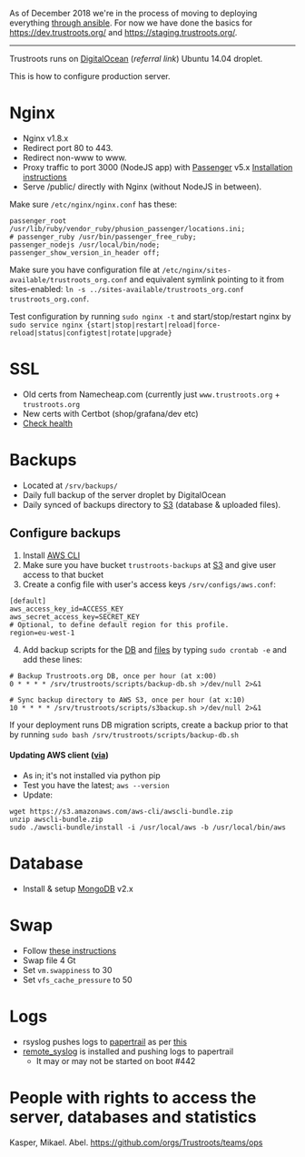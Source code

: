 As of December 2018 we're in the process of moving to deploying everything [through ansible](https://github.com/Trustroots/trustroots/tree/master/deploy/ansible). For now we have done the basics for https://dev.trustroots.org/ and https://staging.trustroots.org/.

----------------------

Trustroots runs on [DigitalOcean](https://www.digitalocean.com/?refcode=6dc078966c9c) (_referral link_) Ubuntu 14.04 droplet.

This is how to configure production server.

# Nginx

* Nginx v1.8.x
* Redirect port 80 to 443.
* Redirect non-www to www.
* Proxy traffic to port 3000 (NodeJS app) with [Passenger](https://www.phusionpassenger.com/) v5.x [Installation instructions](https://www.phusionpassenger.com/documentation/Users%20guide%20Nginx.html#install_on_debian_ubuntu)
* Serve /public/ directly with Nginx (without NodeJS in between).

Make sure `/etc/nginx/nginx.conf` has these:
```
passenger_root /usr/lib/ruby/vendor_ruby/phusion_passenger/locations.ini;
# passenger_ruby /usr/bin/passenger_free_ruby;
passenger_nodejs /usr/local/bin/node;
passenger_show_version_in_header off;
```

Make sure you have configuration file at `/etc/nginx/sites-available/trustroots_org.conf` and equivalent symlink pointing to it from sites-enabled: `ln -s ../sites-available/trustroots_org.conf trustroots_org.conf`.

Test configuration by running `sudo nginx -t` and start/stop/restart nginx by `sudo service nginx {start|stop|restart|reload|force-reload|status|configtest|rotate|upgrade}`

# SSL
- Old certs from Namecheap.com (currently just `www.trustroots.org` + `trustroots.org`
- New certs with Certbot (shop/grafana/dev etc)
- [Check health](https://www.ssllabs.com/ssltest/analyze.html?d=trustroots.org)

# Backups
- Located at `/srv/backups/`
- Daily full backup of the server droplet by DigitalOcean
- Daily synced of backups directory to [S3](http://aws.amazon.com/s3/) (database & uploaded files).

## Configure backups
1. Install [AWS CLI](https://github.com/aws/aws-cli)
2. Make sure you have bucket `trustroots-backups` at [S3](http://aws.amazon.com/s3/) and give user access to that bucket
3. Create a config file with user's access keys `/srv/configs/aws.conf`: 
```
[default]
aws_access_key_id=ACCESS_KEY
aws_secret_access_key=SECRET_KEY
# Optional, to define default region for this profile.
region=eu-west-1
```
4. Add backup scripts for the [DB](https://github.com/Trustroots/trustroots/blob/master/scripts/backup-db.sh) and [files](https://github.com/Trustroots/trustroots/blob/master/scripts/s3backup.sh) by typing `sudo crontab -e` and add these lines:
```
# Backup Trustroots.org DB, once per hour (at x:00)
0 * * * * /srv/trustroots/scripts/backup-db.sh >/dev/null 2>&1

# Sync backup directory to AWS S3, once per hour (at x:10)
10 * * * * /srv/trustroots/scripts/s3backup.sh >/dev/null 2>&1
```

If your deployment runs DB migration scripts, create a backup prior to that by running `sudo bash /srv/trustroots/scripts/backup-db.sh`

#### Updating AWS client ([via](https://trepmal.com/2014/03/12/automating-backups-to-amazon-s3/))
- As in; it's not installed via python pip
- Test you have the latest; `aws --version`
- Update:
```
wget https://s3.amazonaws.com/aws-cli/awscli-bundle.zip
unzip awscli-bundle.zip
sudo ./awscli-bundle/install -i /usr/local/aws -b /usr/local/bin/aws
```

# Database
* Install & setup [MongoDB](http://www.mongodb.org/) v2.x

# Swap
* Follow [these instructions](https://www.digitalocean.com/community/tutorials/how-to-add-swap-on-ubuntu-14-04)
* Swap file 4 Gt
* Set `vm.swappiness` to 30
* Set `vfs_cache_pressure` to 50

# Logs
* rsyslog pushes logs to [papertrail](http://papertrailapp.com) as per [this](http://help.papertrailapp.com/kb/configuration/configuring-remote-syslog-from-unixlinux-and-bsdos-x/)
* [remote_syslog](https://github.com/papertrail/remote_syslog2) is installed and pushing logs to papertrail
  - It may or may not be started on boot #442

# People with rights to access the server, databases and statistics
Kasper, Mikael. Abel.
https://github.com/orgs/Trustroots/teams/ops
